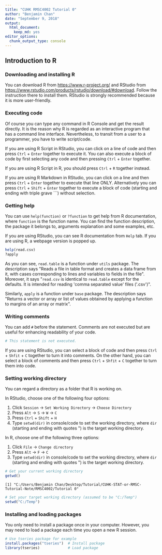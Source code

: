 ```yaml
---
title: "CUHK RMSC4002 Tutorial 0"
author: "Benjamin Chan"
date: "September 9, 2018"
output: 
  html_document: 
    keep_md: yes
editor_options: 
  chunk_output_type: console
---
```




## Introduction to R
### Downloading and installing R
You can download R from https://www.r-project.org/ and RStudio from https://www.rstudio.com/products/rstudio/download/#download. Follow the instruction there to install them. RStudio is strongly recommended because it is more user-friendly.

### Executing code
Of course you can type any command in R Console and get the result directly. It is the reason why R is regarded as an interactive program that has a command line interface. Nevertheless, to transit from a user to a programmer, you have to write script/code.

If you are using R Script in RStudio, you can click on a line of code and then press `Ctrl` + `Enter` together to execute it. You can also execute a block of code by first selecting any code and then pressing `Ctrl` + `Enter` together.

If you are using R Script in R, you should press `Ctrl` + `R` together instead.

If you are using R Markdown in RStudio, you can click on a line and then press `Ctrl` + `Enter` together to execute that line ONLY. Alternatively you can press `Ctrl` + `Shift` + `Enter` together to execute a block of code (starting and ending with triple grave \```) without selection.

### Getting help
You can use `help(function)` or `?function` to get help from R documentation, where `function` is the function name. You can find the function description, the package it belongs to, arguments explanation and some examples, etc.

If you are using RStudio, you can see R documentation from `Help` tab. If you are using R, a webpage version is popped up.

```r
help(read.csv)
?apply
```

As you can see, `read.table` is a function under `utils` package. The description says "Reads a file in table format and creates a data frame from it, with cases corresponding to lines and variables to fields in the file". Moreover, it says "`read.csv` is identical to `read.table` except for the defaults. It is intended for reading 'comma separated value' files ('.csv')".

Similarly, `apply` is a function under `base` package. The description says "Returns a vector or array or list of values obtained by applying a function to margins of an array or matrix".

### Writing comments
You can add `#` before the statement. Comments are not executed but are useful for enhancing readability of your code.

```r
# This statement is not executed.
```

If you are using RStudio, you can select a block of code and then press `Ctrl` + `Shfit` + `C` together to turn it into comments. On the other hand, you can select a block of comments and then press `Ctrl` + `Shfit` + `C` together to turn them into code.

### Setting working directory
You can regard a directory as a folder that R is working on.

In RStudio, choose one of the following four options: </br>
1. Click `Session` $\rightarrow$ `Set Working Directory` $\rightarrow$ `Choose Directory` </br>
2. Press `Alt` $\rightarrow$ `S` $\rightarrow$ `W` $\rightarrow$ `C`  </br> 
3. Press `Ctrl` + `Shift` + `H` </br>
4. Type `setwd(dir)` in console/code to set the working directory, where `dir` (starting and ending with quotes \") is the target working directory.

In R, choose one of the following three options: </br>
1. Click `File` $\rightarrow$ `Change directory` </br>
2. Press `Alt` $\rightarrow$ `F` $\rightarrow$ `C` </br> 
3. Type `setwd(dir)` in console/code to set the working directory, where `dir` (starting and ending with quotes \") is the target working directory.


```r
# Get your current working directory
getwd()
```

```
[1] "C:/Users/Benjamin Chan/Desktop/Tutorial/CUHK-STAT-or-RMSC-Tutorial-Note/RMSC4002/Tutorial 0"
```

```r
# Set your target working directory (assumed to be "C:/Temp")
setwd("C:/Temp")
```

### Installing and loading packages
You only need to install a package once in your computer. However, you may need to load a package each time you open a new R session.

```r
# Use tseries package for example
install.packages("tseries")  # Install package
library(tseries)             # Load package
```
